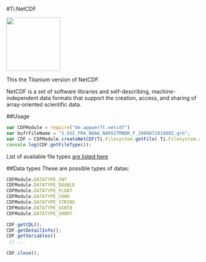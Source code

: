 #Ti.NetCDF 

<img src="https://clas-pages.uncc.edu/techne/wp-content/uploads/sites/93/2013/12/netcdf.png" width=140 />

This the Titanium version of NetCDF. 

NetCDF is a set of software libraries and self-describing, machine-independent data formats that support the creation, access, and sharing of array-oriented scientific data.

##Usage

```javascript
var CDFModule = require("de.appwerft.netcdf")
var bufrFileName = "S_OSI_FRA_NOAA_NARSSTMNOR_F_200607201000Z.grb";
var CDF = CDFModule.createNetCDF(Ti.Filesystem.getFile( Ti.Filesystem.applicationDataDirectory,bufrFileName);
console.log(CDF.getFileType());
```
List of available file types [are listed here](http://www.unidata.ucar.edu/software/thredds/current/netcdf-java/reference/formats/FileTypes.html)

##Data types
These are possible types of datas:
```javascript
CDFModule.DATATYPE_INT
CDFModule.DATATYPE_DOUBLE
CDFModule.DATATYPE_FLOAT
CDFModule.DATATYPE_CHAR
CDFModule.DATATYPE_STRING
CDFModule.DATATYPE_UINT8
CDFModule.DATATYPE_SHORT
```

```javascript
CDF.getCDL();
CDF.getDetailInfo();
CDF.getVariables()
 // ...
 
CDF.close();
```